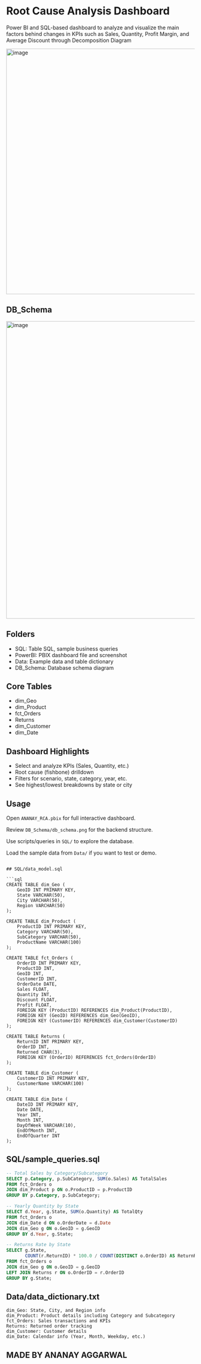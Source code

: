 # Root Cause Analysis Dashboard

Power BI and SQL-based dashboard to analyze and visualize the main factors behind changes in KPIs such as Sales, Quantity, Profit Margin, and Average Discount through Decomposition Diagram

<img width="1368" height="657" alt="image" src="https://github.com/user-attachments/assets/68c5638f-9c31-4568-80a9-37f34772ccac" />


## DB_Schema
<img width="914" height="796" alt="image" src="https://github.com/user-attachments/assets/5c98fbca-429d-49b8-ac8f-6bee9e6af1fd" />


## Folders

- SQL: Table SQL, sample business queries
- PowerBI: PBIX dashboard file and screenshot
- Data: Example data and table dictionary
- DB_Schema: Database schema diagram

## Core Tables

- dim_Geo
- dim_Product
- fct_Orders
- Returns
- dim_Customer
- dim_Date

## Dashboard Highlights

- Select and analyze KPIs (Sales, Quantity, etc.)
- Root cause (fishbone) drilldown
- Filters for scenario, state, category, year, etc.
- See highest/lowest breakdowns by state or city

## Usage

Open `ANANAY_RCA.pbix` for full interactive dashboard.

Review `DB_Schema/db_schema.png` for the backend structure.

Use scripts/queries in `SQL/` to explore the database.

Load the sample data from `Data/` if you want to test or demo.
```

## SQL/data_model.sql

```sql
CREATE TABLE dim_Geo (
    GeoID INT PRIMARY KEY,
    State VARCHAR(50),
    City VARCHAR(50),
    Region VARCHAR(50)
);

CREATE TABLE dim_Product (
    ProductID INT PRIMARY KEY,
    Category VARCHAR(50),
    SubCategory VARCHAR(50),
    ProductName VARCHAR(100)
);

CREATE TABLE fct_Orders (
    OrderID INT PRIMARY KEY,
    ProductID INT,
    GeoID INT,
    CustomerID INT,
    OrderDate DATE,
    Sales FLOAT,
    Quantity INT,
    Discount FLOAT,
    Profit FLOAT,
    FOREIGN KEY (ProductID) REFERENCES dim_Product(ProductID),
    FOREIGN KEY (GeoID) REFERENCES dim_Geo(GeoID),
    FOREIGN KEY (CustomerID) REFERENCES dim_Customer(CustomerID)
);

CREATE TABLE Returns (
    ReturnID INT PRIMARY KEY,
    OrderID INT,
    Returned CHAR(3),
    FOREIGN KEY (OrderID) REFERENCES fct_Orders(OrderID)
);

CREATE TABLE dim_Customer (
    CustomerID INT PRIMARY KEY,
    CustomerName VARCHAR(100)
);

CREATE TABLE dim_Date (
    DateID INT PRIMARY KEY,
    Date DATE,
    Year INT,
    Month INT,
    DayOfWeek VARCHAR(10),
    EndOfMonth INT,
    EndOfQuarter INT
);
```

## SQL/sample_queries.sql

```sql
-- Total Sales by Category/Subcategory
SELECT p.Category, p.SubCategory, SUM(o.Sales) AS TotalSales
FROM fct_Orders o
JOIN dim_Product p ON o.ProductID = p.ProductID
GROUP BY p.Category, p.SubCategory;

-- Yearly Quantity by State
SELECT d.Year, g.State, SUM(o.Quantity) AS TotalQty
FROM fct_Orders o
JOIN dim_Date d ON o.OrderDate = d.Date
JOIN dim_Geo g ON o.GeoID = g.GeoID
GROUP BY d.Year, g.State;

-- Returns Rate by State
SELECT g.State, 
       COUNT(r.ReturnID) * 100.0 / COUNT(DISTINCT o.OrderID) AS ReturnRate
FROM fct_Orders o
JOIN dim_Geo g ON o.GeoID = g.GeoID
LEFT JOIN Returns r ON o.OrderID = r.OrderID
GROUP BY g.State;
```

## Data/data_dictionary.txt

```
dim_Geo: State, City, and Region info
dim_Product: Product details including Category and Subcategory
fct_Orders: Sales transactions and KPIs
Returns: Returned order tracking
dim_Customer: Customer details
dim_Date: Calendar info (Year, Month, Weekday, etc.)
```


## MADE BY ANANAY AGGARWAL
